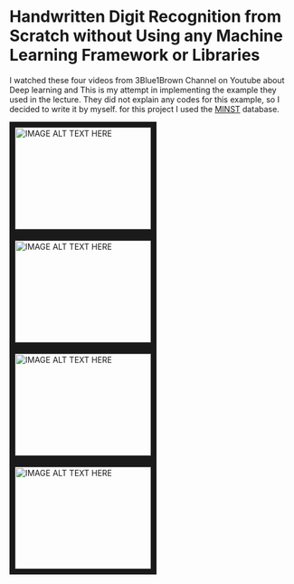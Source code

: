 # Handwritten Digit Recognition from Scratch without Using any Machine Learning Framework or Libraries

I watched these four videos from 3Blue1Brown Channel on Youtube about Deep learning and This is my attempt in implementing the example they used in the lecture. They did not explain any codes for this example, so I decided to write it by myself. for this project I used the [MINST](http://yann.lecun.com/exdb/mnist) database.

<a href="http://www.youtube.com/watch?feature=player_embedded&v=aircAruvnKk" target="_blank"><img src="http://img.youtube.com/vi/aircAruvnKk/0.jpg" 
alt="IMAGE ALT TEXT HERE" width="240" height="180" border="10" /></a>
<a href="http://www.youtube.com/watch?feature=player_embedded&v=IHZwWFHWa-w" target="_blank"><img src="http://img.youtube.com/vi/IHZwWFHWa-w/0.jpg" 
alt="IMAGE ALT TEXT HERE" width="240" height="180" border="10" /></a>
<a href="http://www.youtube.com/watch?feature=player_embedded&v=Ilg3gGewQ5U" target="_blank"><img src="http://img.youtube.com/vi/Ilg3gGewQ5U/0.jpg" 
alt="IMAGE ALT TEXT HERE" width="240" height="180" border="10" /></a>
<a href="http://www.youtube.com/watch?feature=player_embedded&v=tIeHLnjs5U8" target="_blank"><img src="http://img.youtube.com/vi/tIeHLnjs5U8/0.jpg" 
alt="IMAGE ALT TEXT HERE" width="240" height="180" border="10" /></a>

